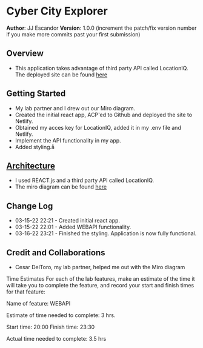 

# Cyber City  Explorer

**Author**: JJ Escandor
**Version**: 1.0.0 (increment the patch/fix version number if you make more commits past your first submission)

## Overview
- This application takes advantage of third party API called LocationIQ. The deployed site can be found [here](https://jj-the-explorer.netlify.app)
<!-- Provide a high level overview of what this application is and why you are building it, beyond the fact that it's an assignment for this class. (i.e. What's your problem domain?) -->

## Getting Started
- My lab partner and I drew out our Miro diagram.
- Created the initial react app, ACP'ed to Github and deployed the site to Netlify.
- Obtained my acces key for LocationIQ, added it in my .env file and Netlify.
- Implement the API functionality in my app.
- Added styling.å

<!-- What are the steps that a user must take in order to build this app on their own machine and get it running? -->

## [Architecture](https://miro.com/app/board/uXjVOEhCoE8=/)
- I used REACT.js and a third party API called LocationIQ.
- The miro diagram can be found [here](https://miro.com/app/board/uXjVOEhCoE8=/)
<!-- Provide a detailed description of the application design. What technologies (languages, libraries, etc) you're using, and any other relevant design information. -->

## Change Log
- 03-15-22 22:21 - Created initial react app.
- 03-15-22 22:01 - Added WEBAPI functionality.
- 03-16-22 23:21 - Finished the styling. Application is now fully functional.
<!-- Use this area to document the iterative changes made to your application as each feature is successfully implemented. Use time stamps. Here's an example:

01-01-2001 4:59pm - Application now has a fully-functional express server, with a GET route for the location resource. -->

## Credit and Collaborations
- Cesar DelToro, my lab partner, helped me out with the Miro diagram
<!-- Give credit (and a link) to other people or resources that helped you build this application. -->
Time Estimates
For each of the lab features, make an estimate of the time it will take you to complete the feature, and record your start and finish times for that feature:

Name of feature: WEBAPI

Estimate of time needed to complete: 3 hrs.

Start time: 20:00
Finish time: 23:30

Actual time needed to complete: 3.5 hrs